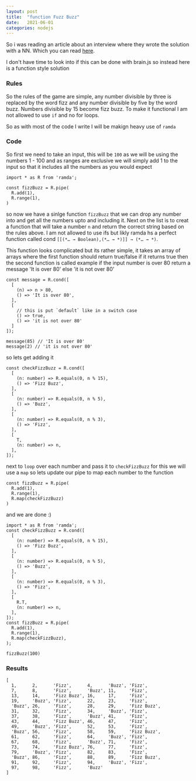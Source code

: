 ```yaml
---
layout: post
title:  "function Fuzz Buzz"
date:   2021-06-01
categories: nodejs
---
```


So i was reading an article about an interview where they wrote the solution with a NN. Which you can read [here](https://joelgrus.com/2016/05/23/fizz-buzz-in-tensorflow/).

I don't have time to look into if this can be done with brain.js so instead here is a function style solution


### Rules

So the rules of the game are simple, any number divisible by three is replaced by the word fizz and any number divisible by five by the word buzz. Numbers divisible by 15 become fizz buzz. To make it functional I am not allowed to use `if` and no for loops.


So as with most of the code I write I will be makign heavy use of `ramda`


### Code

So first we need to take an input, this will be `100` as we will be using the numbers 1 - 100 and as ranges are exclusive we will simply add 1 to the input so that it includes all the numbers as you would expect


```
import * as R from 'ramda';

const fizzBuzz = R.pipe(
  R.add(1),
  R.range(1),
)
```

so now we have a sinlge function `fizzBuzz` that we can drop any number into and get all the numbers upto and including it. Next on the list is to creat a function that will take a number `n` and return the correct string based on the rules above. I am not allowed to use ifs but likly ramda hs a perfect function called cond `[[(*… → Boolean),(*… → *)]] → (*… → *)`.

This function looks complicated but its rather simple, it takes an array of arrays where the first function should return true/false if it returns true then the second function is called example if the input number is over 80 return a message 'It is over 80' else 'it is not over 80'

```
const message = R.cond([
  [
    (n) => n > 80,
    () => 'It is over 80',
  ],
  [
    // this is put `default` like in a switch case
    () => true,
    () => 'it is not over 80'
  ]
]);

message(85) // 'It is over 80'
message(2) // 'it is not over 80'
```


so lets get adding it

```
const checkFizzBuzz = R.cond([
  [
    (n: number) => R.equals(0, n % 15),
    () => 'Fizz Buzz',
  ],
  [
    (n: number) => R.equals(0, n % 5),
    () => 'Buzz',
  ],
  [
    (n: number) => R.equals(0, n % 3),
    () => 'Fizz',
  ],
  [
    T,
    (n: number) => n,
  ],
]);
```

next to `loop` over each number and pass it to `checkFizzBuzz` for this we will use a `map` so lets update our pipe to map each number to the function

```
const fizzBuzz = R.pipe(
  R.add(1),
  R.range(1),
  R.map(checkFizzBuzz)
)
```

and we are done :)

```
import * as R from 'ramda';
const checkFizzBuzz = R.cond([
  [
    (n: number) => R.equals(0, n % 15),
    () => 'Fizz Buzz',
  ],
  [
    (n: number) => R.equals(0, n % 5),
    () => 'Buzz',
  ],
  [
    (n: number) => R.equals(0, n % 3),
    () => 'Fizz',
  ],
  [
    R.T,
    (n: number) => n,
  ],
]);
const fizzBuzz = R.pipe(
  R.add(1),
  R.range(1),
  R.map(checkFizzBuzz),
);

fizzBuzz(100)
```


### Results

```
[
  1,      2,      'Fizz',      4,      'Buzz', 'Fizz',
  7,      8,      'Fizz',      'Buzz', 11,     'Fizz',
  13,     14,     'Fizz Buzz', 16,     17,     'Fizz',
  19,     'Buzz', 'Fizz',      22,     23,     'Fizz',
  'Buzz', 26,     'Fizz',      28,     29,     'Fizz Buzz',
  31,     32,     'Fizz',      34,     'Buzz', 'Fizz',
  37,     38,     'Fizz',      'Buzz', 41,     'Fizz',
  43,     44,     'Fizz Buzz', 46,     47,     'Fizz',
  49,     'Buzz', 'Fizz',      52,     53,     'Fizz',
  'Buzz', 56,     'Fizz',      58,     59,     'Fizz Buzz',
  61,     62,     'Fizz',      64,     'Buzz', 'Fizz',
  67,     68,     'Fizz',      'Buzz', 71,     'Fizz',
  73,     74,     'Fizz Buzz', 76,     77,     'Fizz',
  79,     'Buzz', 'Fizz',      82,     83,     'Fizz',
  'Buzz', 86,     'Fizz',      88,     89,     'Fizz Buzz',
  91,     92,     'Fizz',      94,     'Buzz', 'Fizz',
  97,     98,     'Fizz',      'Buzz'
]
```


